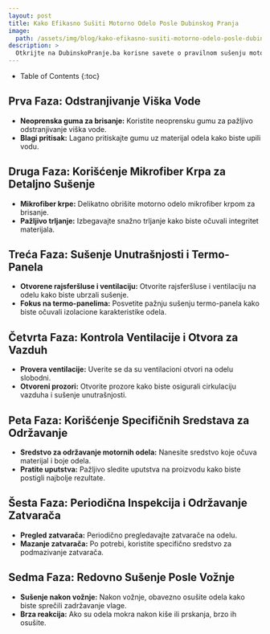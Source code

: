 ```yaml
---
layout: post
title: Kako Efikasno Sušiti Motorno Odelo Posle Dubinskog Pranja
image: 
  path: /assets/img/blog/kako-efikasno-susiti-motorno-odelo-posle-dubinskog-pranja_dubinsko-pranje-ba.png
description: >
  Otkrijte na DubinskoPranje.ba korisne savete o pravilnom sušenju motornog odela nakon dubinskog pranja. Saznajte kako očuvati funkcionalnost i izgled vašeg motornog odela.
---
```



- Table of Contents
{:toc}


## Prva Faza: Odstranjivanje Viška Vode

- **Neoprenska guma za brisanje:** Koristite neoprensku gumu za pažljivo odstranjivanje viška vode.
- **Blagi pritisak:** Lagano pritiskajte gumu uz materijal odela kako biste upili vodu.

## Druga Faza: Korišćenje Mikrofiber Krpa za Detaljno Sušenje

- **Mikrofiber krpe:** Delikatno obrišite motorno odelo mikrofiber krpom za brisanje.
- **Pažljivo trljanje:** Izbegavajte snažno trljanje kako biste očuvali integritet materijala.

## Treća Faza: Sušenje Unutrašnjosti i Termo-Panela

- **Otvorene rajsferšluse i ventilaciju:** Otvorite rajsferšluse i ventilaciju na odelu kako biste ubrzali sušenje.
- **Fokus na termo-panelima:** Posvetite pažnju sušenju termo-panela kako biste očuvali izolacione karakteristike odela.

## Četvrta Faza: Kontrola Ventilacije i Otvora za Vazduh

- **Provera ventilacije:** Uverite se da su ventilacioni otvori na odelu slobodni.
- **Otvoreni prozori:** Otvorite prozore kako biste osigurali cirkulaciju vazduha i sušenje unutrašnjosti.

## Peta Faza: Korišćenje Specifičnih Sredstava za Održavanje

- **Sredstvo za održavanje motornih odela:** Nanesite sredstvo koje očuva materijal i boje odela.
- **Pratite uputstva:** Pažljivo sledite uputstva na proizvodu kako biste postigli najbolje rezultate.

## Šesta Faza: Periodična Inspekcija i Održavanje Zatvarača

- **Pregled zatvarača:** Periodično pregledavajte zatvarače na odelu.
- **Mazanje zatvarača:** Po potrebi, koristite specifično sredstvo za podmazivanje zatvarača.

## Sedma Faza: Redovno Sušenje Posle Vožnje

- **Sušenje nakon vožnje:** Nakon vožnje, obavezno osušite odela kako biste sprečili zadržavanje vlage.
- **Brza reakcija:** Ako su odela mokra nakon kiše ili prskanja, brzo ih osušite.